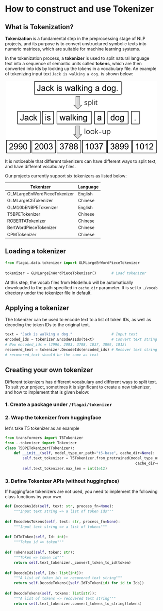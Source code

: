 # How to construct and use Tokenizer

## What is Tokenization?
**Tokenization** is a fundamental step in the preprocessing stage of NLP projects, 
and its purpose is to convert unstructured symbolic texts into numeric matrices,
which are suitable for machine learning systems.

In the tokenization process, a **tokenizer** is used to split natural language text 
into a sequence of semantic units called **tokens**, which are then converted into
ids by looking up the tokens in a vocabulary file. An example of tokenizing 
input text `Jack is walking a dog.` is shown below:

<div align=center><img src="img/tokenizer_example_1.png" width="500px"></div>

It is noticeable that different tokenizers can have different ways to split text,
and have different vocabulary files. 

[//]: # (An introduction to those algorithms can be viewed [here]&#40;tokenization.md&#41;.)

Our projects currently support six tokenizers
as listed below:

| Tokenizer                    | Language |
|------------------------------|----------|
| GLMLargeEnWordPieceTokenizer | English  |
| GLMLargeChTokenizer          | Chinese  |
| GLM10bENBPETokenizer         | English  |
| T5BPETokenizer               | Chinese  |
| ROBERTATokenizer             | Chinese  |
| BertWordPieceTokenizer       | Chinese  | 
| CPMTokenizer                 | Chinese  |




## Loading a tokenizer
```python
from flagai.data.tokenizer import GLMLargeEnWordPieceTokenizer

tokenizer = GLMLargeEnWordPieceTokenizer()       # Load tokenizer
```
At this step, the vocab files from Modelhub will be automatically downloaded to the path specified in `cache_dir` parameter. It is set to `./vocab` directory under the tokenizer file in default.  

## Applying a tokenizer
The tokenizer can be used to encode text to a list of token IDs, as well as decoding the token IDs to the original text. 
```python
text = "Jack is walking a dog."                  # Input text
encoded_ids = tokenizer.EncodeAsIds(text)        # Convert text string to a list of token ids
# Now encoded_ids = [2990, 2003, 3788, 1037, 3899, 1012]
recoverd_text = tokenizer.DecodeIds(encoded_ids) # Recover text string
# recovered_text should be the same as text
```
## Creating your own tokenizer
Different tokenizers has different vocabulary and different ways to split text. To suit your project, sometimes it is significant to create a new tokenizer, and how to implement that is given below: 
### 1. Create a package under `/flagai/tokenizer`

### 2. Wrap the tokenizer from huggingface

let's take T5 tokenizer as an example

```python
from transformers import T5Tokenizer
from ..tokenizer import Tokenizer
class T5BPETokenizer(Tokenizer):
    def __init__(self, model_type_or_path="t5-base", cache_dir=None):
        self.text_tokenizer = T5Tokenizer.from_pretrained(model_type_or_path,
                                                            cache_dir=cache_dir)
        self.text_tokenizer.max_len = int(1e12)
```

### 3. Define Tokenizer APIs (without huggingface)
If huggingface tokenizers are not used, you need to implement the following class functions by your own.

```python
def EncodeAsIds(self, text: str, process_fn=None):
    """Input text string => a list of token ids"""

def EncodeAsTokens(self, text: str, process_fn=None):
    """Input text string => a list of tokens"""

def IdToToken(self, Id: int):
    """Token id => token"""

def TokenToId(self, token: str):
    """Token => token id"""
    return self.text_tokenizer._convert_token_to_id(token)

def DecodeIds(self, Ids: list[int]):
    """A list of token ids => recovered text string"""
    return self.DecodeTokens([self.IdToToken(id) for id in Ids])

def DecodeTokens(self, tokens: list[str]):
    """A list of tokens => recovered text string"""
    return self.text_tokenizer.convert_tokens_to_string(tokens)
```